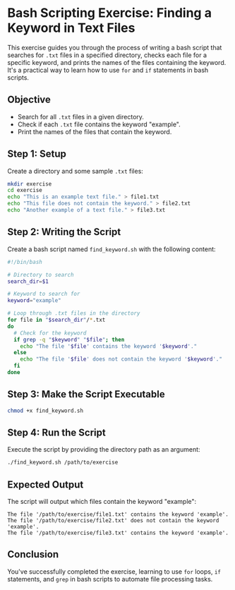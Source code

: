 
# Bash Scripting Exercise: Finding a Keyword in Text Files

This exercise guides you through the process of writing a bash script that searches for `.txt` files in a specified directory, checks each file for a specific keyword, and prints the names of the files containing the keyword. It's a practical way to learn how to use `for` and `if` statements in bash scripts.

## Objective

- Search for all `.txt` files in a given directory.
- Check if each `.txt` file contains the keyword "example".
- Print the names of the files that contain the keyword.

## Step 1: Setup

Create a directory and some sample `.txt` files:

```bash
mkdir exercise
cd exercise
echo "This is an example text file." > file1.txt
echo "This file does not contain the keyword." > file2.txt
echo "Another example of a text file." > file3.txt
```

## Step 2: Writing the Script

Create a bash script named `find_keyword.sh` with the following content:

```bash
#!/bin/bash

# Directory to search
search_dir=$1

# Keyword to search for
keyword="example"

# Loop through .txt files in the directory
for file in "$search_dir"/*.txt
do
  # Check for the keyword
  if grep -q "$keyword" "$file"; then
    echo "The file '$file' contains the keyword '$keyword'."
  else
    echo "The file '$file' does not contain the keyword '$keyword'."
  fi
done
```

## Step 3: Make the Script Executable

```bash
chmod +x find_keyword.sh
```

## Step 4: Run the Script

Execute the script by providing the directory path as an argument:

```bash
./find_keyword.sh /path/to/exercise
```

## Expected Output

The script will output which files contain the keyword "example":

```
The file '/path/to/exercise/file1.txt' contains the keyword 'example'.
The file '/path/to/exercise/file2.txt' does not contain the keyword 'example'.
The file '/path/to/exercise/file3.txt' contains the keyword 'example'.
```

## Conclusion

You've successfully completed the exercise, learning to use `for` loops, `if` statements, and `grep` in bash scripts to automate file processing tasks.
